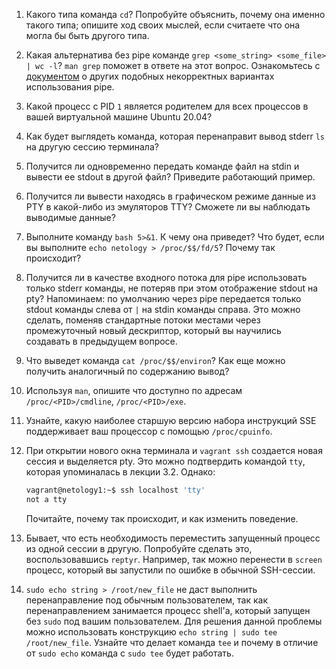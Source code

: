 
1. Какого типа команда `cd`? Попробуйте объяснить, почему она именно такого типа; опишите ход своих мыслей, если считаете что она могла бы быть другого типа.



2. Какая альтернатива без pipe команде `grep <some_string> <some_file> | wc -l`? `man grep` поможет в ответе на этот вопрос. Ознакомьтесь с [документом](http://www.smallo.ruhr.de/award.html) о других подобных некорректных вариантах использования pipe.



3. Какой процесс с PID `1` является родителем для всех процессов в вашей виртуальной машине Ubuntu 20.04?



4. Как будет выглядеть команда, которая перенаправит вывод stderr `ls` на другую сессию терминала?



5. Получится ли одновременно передать команде файл на stdin и вывести ее stdout в другой файл? Приведите работающий пример.



6. Получится ли вывести находясь в графическом режиме данные из PTY в какой-либо из эмуляторов TTY? Сможете ли вы наблюдать выводимые данные?



7. Выполните команду `bash 5>&1`. К чему она приведет? Что будет, если вы выполните `echo netology > /proc/$$/fd/5`? Почему так происходит?



8. Получится ли в качестве входного потока для pipe использовать только stderr команды, не потеряв при этом отображение stdout на pty? Напоминаем: по умолчанию через pipe передается только stdout команды слева от `|` на stdin команды справа.
Это можно сделать, поменяв стандартные потоки местами через промежуточный новый дескриптор, который вы научились создавать в предыдущем вопросе.



9. Что выведет команда `cat /proc/$$/environ`? Как еще можно получить аналогичный по содержанию вывод?



10. Используя `man`, опишите что доступно по адресам `/proc/<PID>/cmdline`, `/proc/<PID>/exe`.



11. Узнайте, какую наиболее старшую версию набора инструкций SSE поддерживает ваш процессор с помощью `/proc/cpuinfo`.



12. При открытии нового окна терминала и `vagrant ssh` создается новая сессия и выделяется pty. Это можно подтвердить командой `tty`, которая упоминалась в лекции 3.2. Однако:

     ```bash
     vagrant@netology1:~$ ssh localhost 'tty'
     not a tty
     ```

     Почитайте, почему так происходит, и как изменить поведение.



13. Бывает, что есть необходимость переместить запущенный процесс из одной сессии в другую. Попробуйте сделать это, воспользовавшись `reptyr`. Например, так можно перенести в `screen` процесс, который вы запустили по ошибке в обычной SSH-сессии.



15. `sudo echo string > /root/new_file` не даст выполнить перенаправление под обычным пользователем, так как перенаправлением занимается процесс shell'а, который запущен без `sudo` под вашим пользователем. Для решения данной проблемы можно использовать конструкцию `echo string | sudo tee /root/new_file`. Узнайте что делает команда `tee` и почему в отличие от `sudo echo` команда с `sudo tee` будет работать.

